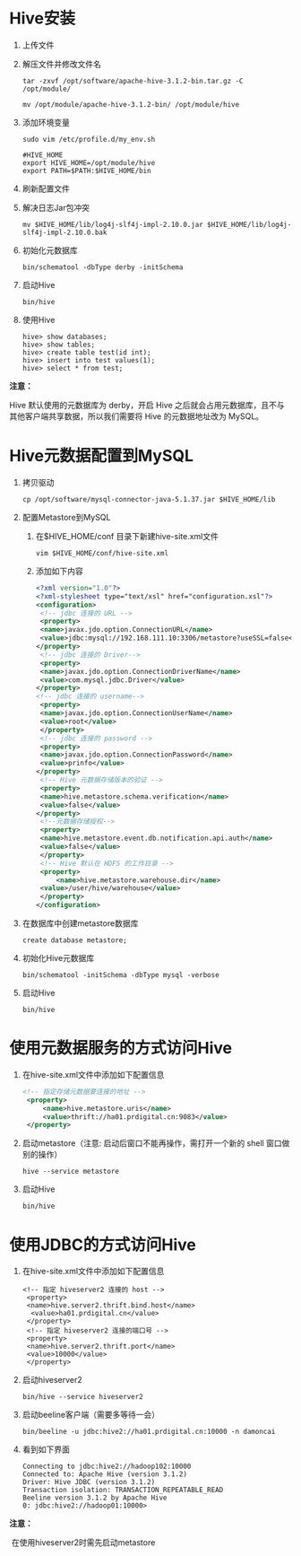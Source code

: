 # Hive安装

1. 上传文件

2. 解压文件并修改文件名

   ```shell	
   tar -zxvf /opt/software/apache-hive-3.1.2-bin.tar.gz -C /opt/module/
   
   mv /opt/module/apache-hive-3.1.2-bin/ /opt/module/hive
   ```

3. 添加环境变量

   ```shell
   sudo vim /etc/profile.d/my_env.sh
    
   #HIVE_HOME
   export HIVE_HOME=/opt/module/hive
   export PATH=$PATH:$HIVE_HOME/bin
   ```

4. 刷新配置文件

5. 解决日志Jar包冲突

   ```shell
   mv $HIVE_HOME/lib/log4j-slf4j-impl-2.10.0.jar $HIVE_HOME/lib/log4j-slf4j-impl-2.10.0.bak
   ```

6. 初始化元数据库

   ```shell
   bin/schematool -dbType derby -initSchema
   ```

7. 启动Hive

   ```shell
   bin/hive
   ```

8. 使用Hive

   ```shell
   hive> show databases;
   hive> show tables;
   hive> create table test(id int);
   hive> insert into test values(1);
   hive> select * from test;
   ```

**注意：**

Hive 默认使用的元数据库为 derby，开启 Hive 之后就会占用元数据库，且不与其他客户端共享数据，所以我们需要将 Hive 的元数据地址改为 MySQL。

# Hive元数据配置到MySQL

1. 拷贝驱动

   ```shell
   cp /opt/software/mysql-connector-java-5.1.37.jar $HIVE_HOME/lib
   ```

2. 配置Metastore到MySQL

   1. 在$HIVE_HOME/conf 目录下新建hive-site.xml文件

      ```shell
      vim $HIVE_HOME/conf/hive-site.xml
      ```

   2. 添加如下内容

      ```xml
      <?xml version="1.0"?>
      <?xml-stylesheet type="text/xsl" href="configuration.xsl"?>
      <configuration>
       <!-- jdbc 连接的 URL -->
       <property>
       <name>javax.jdo.option.ConnectionURL</name>
       <value>jdbc:mysql://192.168.111.10:3306/metastore?useSSL=false</value>
      </property>
       <!-- jdbc 连接的 Driver-->
       <property>
       <name>javax.jdo.option.ConnectionDriverName</name>
       <value>com.mysql.jdbc.Driver</value>
      </property>
      <!-- jdbc 连接的 username-->
       <property>
       <name>javax.jdo.option.ConnectionUserName</name>
       <value>root</value>
       </property>
       <!-- jdbc 连接的 password -->
       <property>
       <name>javax.jdo.option.ConnectionPassword</name>
       <value>prinfo</value>
      </property>
       <!-- Hive 元数据存储版本的验证 -->
       <property>
       <name>hive.metastore.schema.verification</name>
       <value>false</value>
      </property>
       <!--元数据存储授权-->
       <property>
       <name>hive.metastore.event.db.notification.api.auth</name>
       <value>false</value>
       </property>
       <!-- Hive 默认在 HDFS 的工作目录 -->
       <property>
           <name>hive.metastore.warehouse.dir</name>
       <value>/user/hive/warehouse</value>
       </property>
      </configuration>
      ```

3. 在数据库中创建metastore数据库

   ```shell
   create database metastore;
   ```

4. 初始化Hive元数据库

   ```shell
   bin/schematool -initSchema -dbType mysql -verbose
   ```

5. 启动Hive

   ```shell
   bin/hive
   ```

# 使用元数据服务的方式访问Hive

1. 在hive-site.xml文件中添加如下配置信息

   ```xml
   <!-- 指定存储元数据要连接的地址 -->
    <property>
    	<name>hive.metastore.uris</name>
    	<value>thrift://ha01.prdigital.cn:9083</value>
    </property>
   ```

2. 启动metastore（注意: 启动后窗口不能再操作，需打开一个新的 shell 窗口做别的操作）

   ```shell
   hive --service metastore
   ```

3. 启动Hive

   ```shell
   bin/hive
   ```

# 使用JDBC的方式访问Hive

1. 在hive-site.xml文件中添加如下配置信息

   ```shell
   <!-- 指定 hiveserver2 连接的 host -->
    <property>
    <name>hive.server2.thrift.bind.host</name>
     <value>ha01.prdigital.cn</value>
    </property>
    <!-- 指定 hiveserver2 连接的端口号 -->
    <property>
    <name>hive.server2.thrift.port</name>
    <value>10000</value>
    </property>
   ```

2. 启动hiveserver2

   ```shell
   bin/hive --service hiveserver2
   ```

3. 启动beeline客户端（需要多等待一会）

   ```shell
   bin/beeline -u jdbc:hive2://ha01.prdigital.cn:10000 -n damoncai
   ```

4. 看到如下界面

   ```shell
   Connecting to jdbc:hive2://hadoop102:10000
   Connected to: Apache Hive (version 3.1.2)
   Driver: Hive JDBC (version 3.1.2)
   Transaction isolation: TRANSACTION_REPEATABLE_READ
   Beeline version 3.1.2 by Apache Hive
   0: jdbc:hive2://hadoop01:10000>
   ```

**注意：**

​			在使用hiveserver2时需先启动metastore

